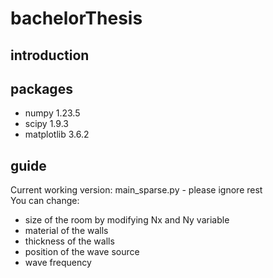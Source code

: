 # bachelorThesis
## introduction

## packages
- numpy 1.23.5
- scipy 1.9.3
- matplotlib 3.6.2
## guide
Current working version: main_sparse.py - please ignore rest \
You can change:
- size of the room by modifying  Nx and Ny variable
- material of the walls
- thickness  of the walls
- position of the wave source
- wave frequency